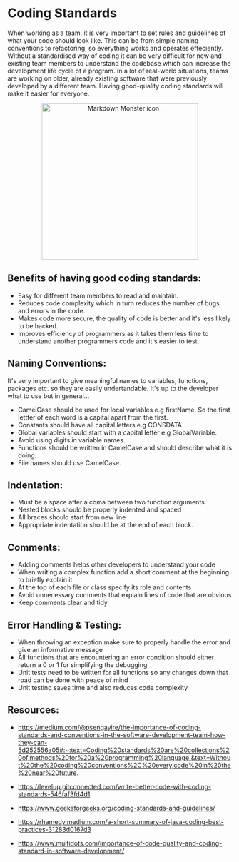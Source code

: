 # **Coding Standards**
When working as a team, it is very important to set rules and guidelines of what your code should look like. This can be from simple naming conventions to refactoring, so everything works and operates effeciently. Without a standardised way of coding it can be very difficult for new and existing team members to understand the codebase which can increase the development life cycle of a program.
In a lot of real-world situations, teams are working on older, already existing software that were previously developed by a different team. Having good-quality coding standards will make it easier for everyone.


<p align="center">
  <img src="https://miro.medium.com/max/933/1*D1LUjhNa6_9gW519n6V9iQ.jpeg"
        alt="Markdown Monster icon" width="350"/>
</p>

## Benefits of having good coding standards:
- Easy for different team members to read and maintain.
- Reduces code complexity which in turn reduces the number of bugs and errors in the code.
- Makes code more secure, the quality of code is better and it's less likely to be hacked.
- Improves efficiency of programmers as it takes them less time to understand another programmers code and it's easier to test.

## Naming Conventions: 
It's very important to give meaningful names to variables, functions, packages etc. so they are easily undertandable. It's up to the developer what to use but in general...
- CamelCase should be used for local variables e.g firstName. So the first lettter of each word is a capital apart from the first.
- Constants should have all capital letters e.g CONSDATA
- Global variables should start with a capital letter e.g GlobalVariable.
- Avoid using digits in variable names.
- Functions should be written in CamelCase and should describe what it is doing.
- File names should use CamelCase.

## Indentation:
- Must be a space after a coma between two function arguments
- Nested blocks should be properly indented and spaced
- All braces should start from new line
- Appropriate indentation should be at the end of each block.

## Comments: 
- Adding comments helps other developers to understand your code
- When writing a complex function add a short comment at the beginning to briefly explain it
- At the top of each file or class specify its role and contents
- Avoid unnecessary comments that explain lines of code that are obvious
- Keep comments clear and tidy

## Error Handling & Testing:
- When throwing an exception make sure to properly handle the error and give an informative message
- All functions that are encountering an error condition should either return a 0 or 1 for simplifying the debugging
- Unit tests need to be written for all functions so any changes down that road can be done with peace of mind
- Unit testing saves time and also reduces code complexity

## Resources:

- https://medium.com/@psengayire/the-importance-of-coding-standards-and-conventions-in-the-software-development-team-how-they-can-5d252556a05#:~:text=Coding%20standards%20are%20collections%20of,methods%20for%20a%20programming%20language.&text=Without%20the%20coding%20conventions%2C%20every,code%20in%20the%20near%20future.

- https://levelup.gitconnected.com/write-better-code-with-coding-standards-546faf3fd4d1

- https://www.geeksforgeeks.org/coding-standards-and-guidelines/
  
- https://rhamedy.medium.com/a-short-summary-of-java-coding-best-practices-31283d0167d3

- https://www.multidots.com/importance-of-code-quality-and-coding-standard-in-software-development/